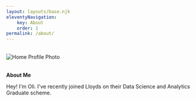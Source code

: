 ```yaml
---
layout: layouts/base.njk
eleventyNavigation:
    key: About
    order: 1
permalink: /about/
---
```

<div style="display: flex; align-items: top; gap: 2rem; max-width: 800px; margin: 2rem auto;">
  <div>
    <img src="./profile_photo.png" alt="Home Profile Photo">
  </div>
</div>
<div>
    <p><b>About Me</b></p>
    <p>
      Hey! I'm Oli. I've recently joined Lloyds on their Data Science and Analytics Graduate scheme. 
    </p>
  </div>